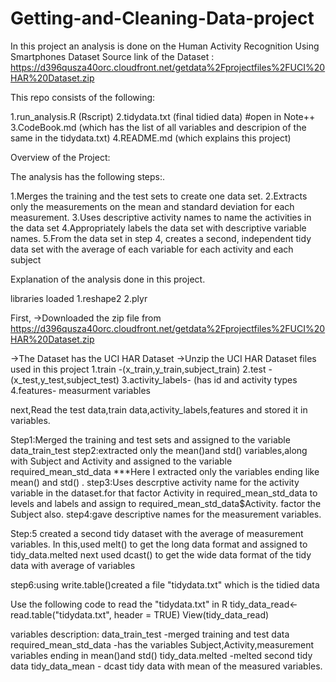 # Getting-and-Cleaning-Data-project

In this project an analysis is done on the Human Activity Recognition Using Smartphones Dataset
Source link of the Dataset : https://d396qusza40orc.cloudfront.net/getdata%2Fprojectfiles%2FUCI%20HAR%20Dataset.zip

This repo consists of the following:

1.run_analysis.R (Rscript)
2.tidydata.txt (final tidied data) #open in Note++
3.CodeBook.md (which has the list of all variables and descripion of the same in the tidydata.txt)
4.README.md (which explains this project)

Overview of the Project:

The analysis has the following steps:.

1.Merges the training and the test sets to create one data set.
2.Extracts only the measurements on the mean and standard deviation for each measurement.
3.Uses descriptive activity names to name the activities in the data set
4.Appropriately labels the data set with descriptive variable names.
5.From the data set in step 4, creates a second, independent tidy data set with the average of each variable for each activity and each subject

Explanation of the analysis done in this project.

libraries loaded 
 1.reshape2
 2.plyr
 
First,
->Downloaded the zip file from https://d396qusza40orc.cloudfront.net/getdata%2Fprojectfiles%2FUCI%20HAR%20Dataset.zip

->The Dataset has the UCI HAR Dataset
->Unzip the UCI HAR Dataset
 files used in this project
  1.train    -(x_train,y_train,subject_train)
  2.test     -(x_test,y_test,subject_test)
  3.activity_labels- (has id and activity types
  4.features- measurment variables
  

next,Read the test data,train data,activity_labels,features and stored it in variables.

Step1:Merged the  training and test sets and assigned to the variable data_train_test
step2:extracted only the mean()and std() variables,along with Subject and Activity  and assigned to the variable 
required_mean_std_data
***Here I  extracted only the variables ending like mean() and std()  .
step3:Uses descrptive activity name for the activity variable in the dataset.for that
factor Activity  in required_mean_std_data to levels and labels and assign to required_mean_std_data$Activity.
factor the Subject also.
step4:gave descriptive names for the measurement variables.

Step:5 created a second tidy dataset with the average of measurement variables.
In this,used melt() to get the long data format
and assigned to tidy_data.melted
next used dcast() to get the wide data format of the tidy data with average of variables

step6:using write.table()created a file "tidydata.txt" which is the tidied data

Use the following code to read the "tidydata.txt" in R
tidy_data_read<- read.table("tidydata.txt", header = TRUE)
View(tidy_data_read) 


variables description:
data_train_test  -merged training and test data
required_mean_std_data   -has the variables Subject,Activity,measurement variables ending in mean()and std()
tidy_data.melted -melted second tidy data 
tidy_data_mean - dcast tidy data with mean of the measured variables.
